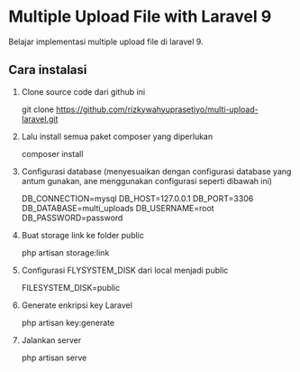 # Multiple Upload File with Laravel 9

Belajar implementasi multiple upload file di laravel 9.

## Cara instalasi

1. Clone source code dari github ini

    git clone https://github.com/rizkywahyuprasetiyo/multi-upload-laravel.git

2. Lalu install semua paket composer yang diperlukan

    composer install

3. Configurasi database (menyesuaikan dengan configurasi database yang antum gunakan, ane menggunakan configurasi seperti dibawah ini)

    DB_CONNECTION=mysql
    DB_HOST=127.0.0.1
    DB_PORT=3306
    DB_DATABASE=multi_uploads
    DB_USERNAME=root
    DB_PASSWORD=password

4. Buat storage link ke folder public

    php artisan storage:link

5. Configurasi FLYSYSTEM_DISK dari local menjadi public

    FILESYSTEM_DISK=public

6. Generate enkripsi key Laravel

    php artisan key:generate

7. Jalankan server

    php artisan serve
